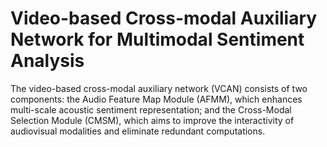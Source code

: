 # Video-based Cross-modal Auxiliary Network for Multimodal Sentiment Analysis
The video-based cross-modal auxiliary network (VCAN) consists of two components: the Audio Feature Map Module (AFMM), which enhances multi-scale acoustic sentiment representation; and the Cross-Modal Selection Module (CMSM), which aims to improve the interactivity of audiovisual modalities and eliminate redundant computations.

